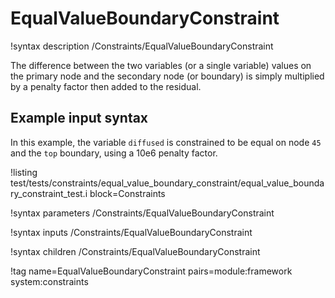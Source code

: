 # EqualValueBoundaryConstraint

!syntax description /Constraints/EqualValueBoundaryConstraint

The difference between the two variables (or a single variable) values on the primary node and the
secondary node (or boundary) is simply multiplied by a penalty factor then added to the
residual.

## Example input syntax

In this example, the variable `diffused` is constrained to be equal on node `45` and the `top` boundary, using
a 10e6 penalty factor.

!listing test/tests/constraints/equal_value_boundary_constraint/equal_value_boundary_constraint_test.i block=Constraints

!syntax parameters /Constraints/EqualValueBoundaryConstraint

!syntax inputs /Constraints/EqualValueBoundaryConstraint

!syntax children /Constraints/EqualValueBoundaryConstraint

!tag name=EqualValueBoundaryConstraint pairs=module:framework system:constraints
